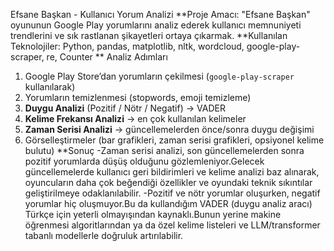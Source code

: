 Efsane Başkan - Kullanıcı Yorum Analizi
 **Proje Amacı:
 "Efsane Başkan" oyununun Google Play yorumlarını analiz ederek kullanıcı memnuniyeti trendlerini ve sık rastlanan şikayetleri ortaya çıkarmak.
 **Kullanılan Teknolojiler:
 Python, pandas, matplotlib, nltk, wordcloud, google-play-scraper, re, Counter
 ** Analiz Adımları
1. Google Play Store’dan yorumların çekilmesi (`google-play-scraper` kullanılarak)
2. Yorumların temizlenmesi (stopwords, emoji temizleme)
3. **Duygu Analizi** (Pozitif / Nötr / Negatif) → VADER
4. **Kelime Frekansı Analizi** → en çok kullanılan kelimeler
5. **Zaman Serisi Analizi** → güncellemelerden önce/sonra duygu değişimi
6. Görselleştirmeler (bar grafikleri, zaman serisi grafikleri, opsiyonel kelime bulutu)
 **Sonuç
 -Zaman serisi analizi, son güncellemelerden sonra pozitif yorumlarda düşüş olduğunu gözlemleniyor.Gelecek güncellemelerde kullanıcı geri bildirimleri ve kelime analizi baz alınarak, oyuncuların daha çok beğendiği özellikler ve oyundaki teknik sıkıntılar geliştirilmeye odaklanılabilir.
 -Pozitif ve nötr yorumlar oluşurken, negatif yorumlar hiç oluşmuyor.Bu da kullandığım VADER (duygu analiz aracı) Türkçe için yeterli olmayışından kaynaklı.Bunun yerine makine öğrenmesi algoritlarından ya da özel kelime listeleri ve LLM/transformer tabanlı modellerle doğruluk artırılabilir.
 
